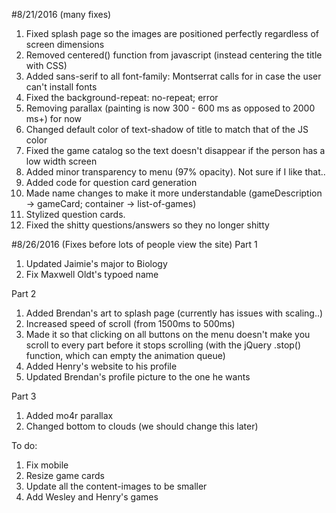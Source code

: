 #8/21/2016 (many fixes)
1. Fixed splash page so the images are positioned perfectly regardless of screen dimensions
2. Removed centered() function from javascript (instead centering the title with CSS)
3. Added sans-serif to all font-family: Montserrat calls for in case the user can't install fonts
4. Fixed the background-repeat: no-repeat; error
5. Removing parallax (painting is now 300 - 600 ms as opposed to 2000 ms+) for now
6. Changed default color of text-shadow of title to match that of the JS color
7. Fixed the game catalog so the text doesn't disappear if the person has a low width screen
8. Added minor transparency to menu (97% opacity). Not sure if I like that..
9. Added code for question card generation
10. Made name changes to make it more understandable (gameDescription -> gameCard; container -> list-of-games)
11. Stylized question cards.
12. Fixed the shitty questions/answers so they no longer shitty

#8/26/2016 (Fixes before lots of people view the site)
Part 1
1. Updated Jaimie's major to Biology
2. Fix Maxwell Oldt's typoed name

Part 2
1. Added Brendan's art to splash page (currently has issues with scaling..)
2. Increased speed of scroll (from 1500ms to 500ms)
3. Made it so that clicking on all buttons on the menu doesn't make you scroll to every part before it stops scrolling (with the jQuery .stop() function, which can empty the animation queue)
4. Added Henry's website to his profile
5. Updated Brendan's profile picture to the one he wants

Part 3
1. Added mo4r parallax
2. Changed bottom to clouds (we should change this later)

To do:
1. Fix mobile
2. Resize game cards
3. Update all the content-images to be smaller
4. Add Wesley and Henry's games
